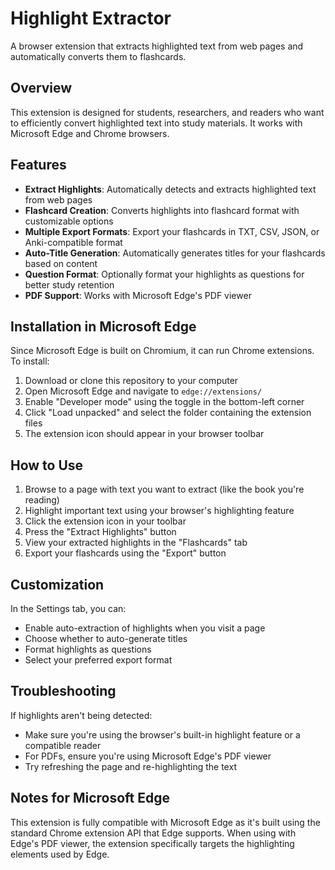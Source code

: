# Highlight Extractor

A browser extension that extracts highlighted text from web pages and automatically converts them to flashcards.

## Overview

This extension is designed for students, researchers, and readers who want to efficiently convert highlighted text into study materials. It works with Microsoft Edge and Chrome browsers.

## Features

- **Extract Highlights**: Automatically detects and extracts highlighted text from web pages
- **Flashcard Creation**: Converts highlights into flashcard format with customizable options
- **Multiple Export Formats**: Export your flashcards in TXT, CSV, JSON, or Anki-compatible format
- **Auto-Title Generation**: Automatically generates titles for your flashcards based on content
- **Question Format**: Optionally format your highlights as questions for better study retention
- **PDF Support**: Works with Microsoft Edge's PDF viewer

## Installation in Microsoft Edge

Since Microsoft Edge is built on Chromium, it can run Chrome extensions. To install:

1. Download or clone this repository to your computer
2. Open Microsoft Edge and navigate to `edge://extensions/`
3. Enable "Developer mode" using the toggle in the bottom-left corner
4. Click "Load unpacked" and select the folder containing the extension files
5. The extension icon should appear in your browser toolbar

## How to Use

1. Browse to a page with text you want to extract (like the book you're reading)
2. Highlight important text using your browser's highlighting feature
3. Click the extension icon in your toolbar
4. Press the "Extract Highlights" button
5. View your extracted highlights in the "Flashcards" tab
6. Export your flashcards using the "Export" button

## Customization

In the Settings tab, you can:
- Enable auto-extraction of highlights when you visit a page
- Choose whether to auto-generate titles
- Format highlights as questions
- Select your preferred export format

## Troubleshooting

If highlights aren't being detected:
- Make sure you're using the browser's built-in highlight feature or a compatible reader
- For PDFs, ensure you're using Microsoft Edge's PDF viewer
- Try refreshing the page and re-highlighting the text

## Notes for Microsoft Edge

This extension is fully compatible with Microsoft Edge as it's built using the standard Chrome extension API that Edge supports. When using with Edge's PDF viewer, the extension specifically targets the highlighting elements used by Edge.
